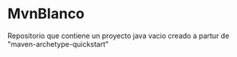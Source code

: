 # MvnBlanco
Repositorio que contiene un proyecto java vacio creado a partur de "maven-archetype-quickstart"
